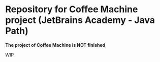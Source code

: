 # Repository for Coffee Machine project (JetBrains Academy - Java Path)

**The project of Coffee Machine is  NOT finished**

WIP